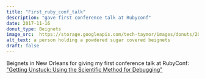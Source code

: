 ```yaml
---
title: "First_ruby_conf_talk"
description: "gave first conference talk at Rubyconf"
date: 2017-11-16
donut_type: Beignets
image_src:  https://storage.googleapis.com/tech-taymor/images/donuts/2017/2017-ruby-conf-talk.jpg
alt_text: a person holding a powdered sugar covered beignets
draft: false
---
```

Beignets in New Orleans for giving my first conference talk at RubyConf: <a href="/talks/getting-unstuck">"Getting Unstuck: Using the Scientific Method for Debugging"</a>